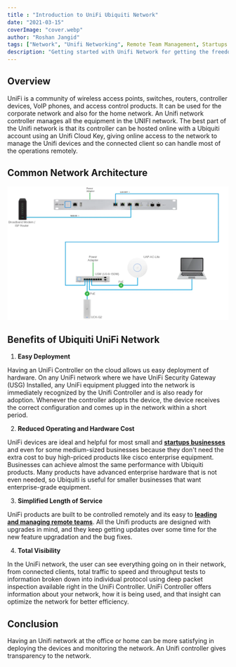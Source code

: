 ```yaml
---
title : "Introduction to UniFi Ubiquiti Network"
date: "2021-03-15"
coverImage: "cover.webp"
author: "Roshan Jangid"
tags: ["Network", "Unifi Networking", Remote Team Management, Startups Solutions]
description: "Getting started with Unifi Network for getting the freedom of remote management of network devices. Here's what you need to know about UniFi network."
---
```


## Overview

UniFi is a community of wireless access points, switches, routers, controller devices, VoIP phones, and access control products. It can be used for the corporate network and also for the home network. An Unifi network controller manages all the equipment in the UNIFI network. The best part of the Unifi network is that its controller can be hosted online with a Ubiquiti account using an Unifi Cloud Key, giving online access to the network to manage the Unifi devices and the connected client so can handle most of the operations remotely.

## Common Network Architecture

![networkdiagram](networkdiagram.webp)

## Benefits of Ubiquiti UniFi Network
 1. **Easy Deployment**

Having an UniFi Controller on the cloud allows us easy deployment of hardware. On any UniFi network where we have UniFi Security Gateway (USG) Installed, any UniFi equipment plugged into the network is immediately recognized by the Unifi Controller and is also ready for adoption. Whenever the controller adopts the device, the device receives the correct configuration and comes up in the network within a short period.

2. **Reduced Operating and Hardware Cost**

UniFi devices are ideal and helpful for most small and <a href="https://www.loginradius.com/startups/"><b>startups businesses</b></a> and even for some medium-sized businesses because they don't need the extra cost to buy high-priced products like cisco enterprise equipment. Businesses can achieve almost the same performance with Ubiquiti products. Many products have advanced enterprise hardware that is not even needed, so Ubiquiti is useful for smaller businesses that want enterprise-grade equipment.

3. **Simplified Length of Service**

UniFi products are built to be controlled remotely and its easy to <a href="https://www.loginradius.com/blog/fuel/2021/02/tips-managing-remote-team/"><b>leading and managing remote teams</b></a>. All the Unifi products are designed with upgrades in mind, and they keep getting updates over some time for the new feature upgradation and the bug fixes.

4. **Total Visibility**

In the UniFi network, the user can see everything going on in their network, from connected clients, total traffic to speed and throughput tests to information broken down into individual protocol using deep packet inspection available right in the UniFi Controller. UniFi Controller offers information about your network, how it is being used, and that insight can optimize the network for better efficiency. 

## Conclusion

Having an Unifi network at the office or home can be more satisfying in deploying the devices and monitoring the network.  An Unifi controller gives transparency to the network.
